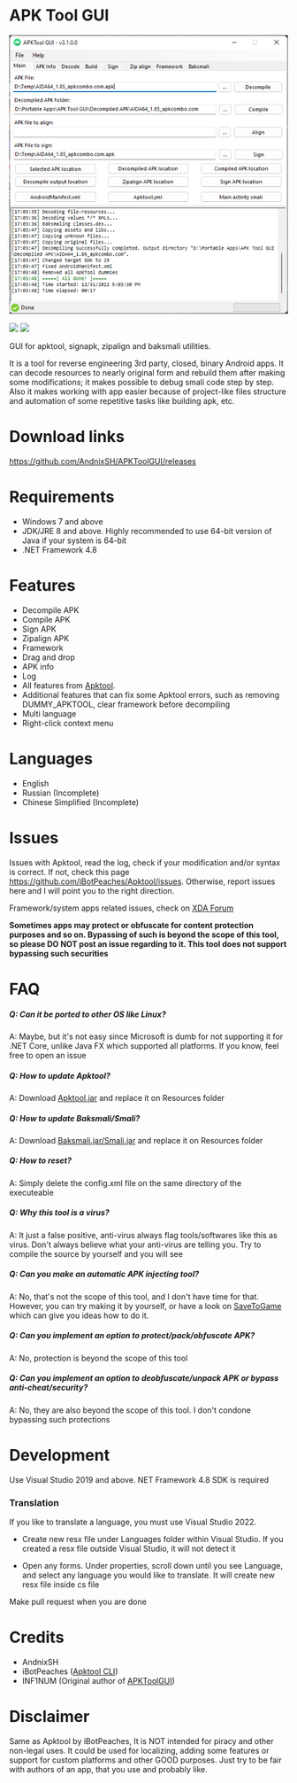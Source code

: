 # APK Tool GUI
![](Image.png)

[![](https://img.shields.io/github/downloads/AndnixSH/APKToolGUI/total?style=for-the-badge)](https://github.com/AndnixSH/APKToolGUI/releases) [![](https://img.shields.io/github/v/release/andnixsh/APKToolGUI?style=for-the-badge)](https://github.com/AndnixSH/APKToolGUI/releases)

GUI for apktool, signapk, zipalign and baksmali utilities.

It is a tool for reverse engineering 3rd party, closed, binary Android apps. It can decode resources to nearly original form and rebuild them after making some modifications; it makes possible to debug smali code step by step. Also it makes working with app easier because of project-like files structure and automation of some repetitive tasks like building apk, etc.

# Download links
https://github.com/AndnixSH/APKToolGUI/releases

# Requirements
- Windows 7 and above
- JDK/JRE 8 and above. Highly recommended to use 64-bit version of Java if your system is 64-bit
- .NET Framework 4.8

# Features
- Decompile APK
- Compile APK
- Sign APK
- Zipalign APK
- Framework
- Drag and drop
- APK info
- Log
- All features from [Apktool](https://ibotpeaches.github.io/Apktool/documentation/).
- Additional features that can fix some Apktool errors, such as removing DUMMY_APKTOOL, clear framework before decompiling
- Multi language
- Right-click context menu

# Languages
- English
- Russian (Incomplete)
- Chinese Simplified (Incomplete)

# Issues
Issues with Apktool, read the log, check if your modification and/or syntax is correct. If not, check this page https://github.com/iBotPeaches/Apktool/issues. Otherwise, report issues here and I will point you to the right direction.

Framework/system apps related issues, check on [XDA Forum](https://forum.xda-developers.com/)

**Sometimes apps may protect or obfuscate for content protection purposes and so on. Bypassing of such is beyond the scope of this tool, so please DO NOT post an issue regarding to it. This tool does not support bypassing such securities**

# FAQ
##### Q: Can it be ported to other OS like Linux?
A: Maybe, but it's not easy since Microsoft is dumb for not supporting it for .NET Core, unlike Java FX which supported all platforms. If you know, feel free to open an issue

##### Q: How to update Apktool?
A: Download [Apktool.jar](https://github.com/iBotPeaches/Apktool/releases) and replace it on Resources folder

##### Q: How to update Baksmali/Smali?
A: Download [Baksmali.jar/Smali.jar](https://bitbucket.org/JesusFreke/smali/downloads/) and replace it on Resources folder

##### Q: How to reset?
A: Simply delete the config.xml file on the same directory of the executeable

##### Q: Why this tool is a virus?
A: It just a false positive, anti-virus always flag tools/softwares like this as virus. Don't always believe what your anti-virus are telling you. Try to compile the source by yourself and you will see

##### Q: Can you make an automatic APK injecting tool?
A: No, that's not the scope of this tool, and I don't have time for that. However, you can try making it by yourself, or have a look on [SaveToGame](https://github.com/And42/SaveToGame) which can give you ideas how to do it.

##### Q: Can you implement an option to protect/pack/obfuscate APK?
A: No, protection is beyond the scope of this tool

##### Q: Can you implement an option to deobfuscate/unpack APK or bypass anti-cheat/security?
A: No, they are also beyond the scope of this tool. I don't condone bypassing such protections

# Development
Use Visual Studio 2019 and above. NET Framework 4.8 SDK is required

### Translation
If you like to translate a language, you must use Visual Studio 2022.

- Create new resx file under Languages folder within Visual Studio. If you created a resx file outside Visual Studio, it will not detect it

- Open any forms. Under properties, scroll down until you see Language, and select any language you would like to translate. It will create new resx file inside cs file

Make pull request when you are done

# Credits
- AndnixSH
- iBotPeaches ([Apktool CLI](https://ibotpeaches.github.io/Apktool/))
- INF1NUM (Original author of [APKToolGUI](https://github.com/INF1NUM/APKToolGUI))

# Disclaimer
Same as Apktool by iBotPeaches, It is NOT intended for piracy and other non-legal uses. It could be used for localizing, adding some features or support for custom platforms and other GOOD purposes. Just try to be fair with authors of an app, that you use and probably like.
